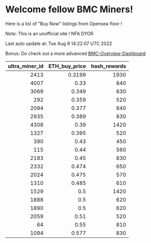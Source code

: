 # Welcome fellow BMC Miners!
Here is a list of "Buy Now" listings from Opensea floor !

Note: This is an unofficial site ! NFA DYOR

Last auto update at: Tue Aug  9 14:22:07 UTC 2022

Bonus: Do check out a more advanced [BMC-Overview-Dashboard](https://dune.com/defifunk/BMC-Overview-Dashboard)


|   ultra_miner_id |   ETH_buy_price |   hash_rewards |
|-----------------:|----------------:|---------------:|
|             2413 |          0.3199 |           1930 |
|             4007 |          0.33   |            840 |
|             3069 |          0.349  |            830 |
|              292 |          0.359  |            520 |
|             2094 |          0.377  |            840 |
|             2935 |          0.389  |            830 |
|             4308 |          0.39   |           1420 |
|             1327 |          0.395  |            520 |
|              390 |          0.43   |            450 |
|              115 |          0.44   |            560 |
|             2183 |          0.45   |            830 |
|             2332 |          0.474  |            650 |
|             2024 |          0.475  |            570 |
|             1310 |          0.485  |            610 |
|             1529 |          0.5    |           1420 |
|             1888 |          0.5    |            620 |
|             1890 |          0.5    |            620 |
|             2059 |          0.51   |            520 |
|               64 |          0.55   |            810 |
|             1094 |          0.577  |            830 |